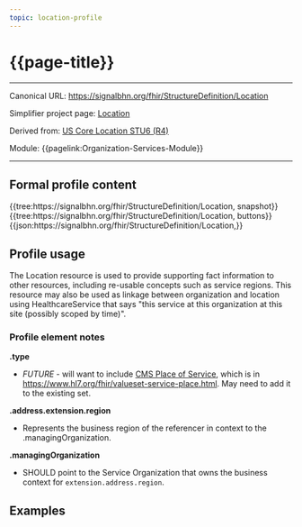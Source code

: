 ```yaml
---
topic: location-profile
---
```


# {{page-title}}

---

Canonical URL: https://signalbhn.org/fhir/StructureDefinition/Location

Simplifier project page: [Location](https://simplifier.net/signal-mso-fhir-profiles/locationprofile)

Derived from: [US Core Location STU6 (R4)](http://hl7.org/fhir/us/core/STU6/StructureDefinition-us-core-location.html)

Module:  {{pagelink:Organization-Services-Module}}

---

## Formal profile content
<tabs>
	<tab title="Tree snapshot">
		{{tree:https://signalbhn.org/fhir/StructureDefinition/Location, snapshot}}
	</tab>
	<tab title="Tree, diff/hybrid/snapshot">
		{{tree:https://signalbhn.org/fhir/StructureDefinition/Location, buttons}}
	</tab>
	<tab title="JSON">
		{{json:https://signalbhn.org/fhir/StructureDefinition/Location,}}
	</tab>
</tabs>

## Profile usage

The Location resource is used to provide supporting fact information to other resources, including re-usable concepts such as service regions.  This resource may also be used as linkage between organization and location using HealthcareService that says "this service at this organization at this site (possibly scoped by time)".

### Profile element notes

**.type**
- *FUTURE* - will want to include [CMS Place of Service](https://www.cms.gov/Medicare/Coding/place-of-service-codes/Place_of_Service_Code_Set.html), which is in https://www.hl7.org/fhir/valueset-service-place.html.  May need to add it to the existing set.

**.address.extension.region**
- Represents the business region of the referencer in context to the .managingOrganization.

**.managingOrganization**
- SHOULD point to the Service Organization that owns the business context for `extension.address.region`.

## Examples

